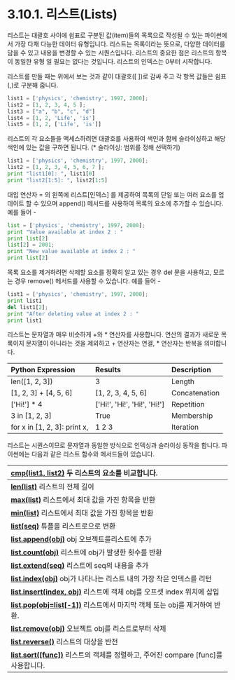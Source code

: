 # 3.10.1. 	리스트\(Lists\)

리스트는 대괄호 사이에 쉼표로 구분된 값\(item\)들의 목록으로 작성될 수 있는 파이썬에서 가장 다재 다능한 데이터 유형입니다. 리스트는 목록이라는 뜻으로, 다양한 데이터를 담을 수 있고 내용을 변경할 수 있는 시퀀스입니다. 리스트의 중요한 점은 리스트의 항목이 동일한 유형 일 필요는 없다는 것입니다. 리스트의 인덱스는 0부터 시작합니다.

리스트를 만들 때는 위에서 보는 것과 같이 대괄호\(\[ \]\)로 감싸 주고 각 항목 값들은 쉼표\(,\)로 구분해 줍니다.

```python
list1 = ['physics', 'chemistry', 1997, 2000];
list2 = [1, 2, 3, 4, 5 ];
list3 = ["a", "b", "c", "d"]
list4 = [1, 2, 'Life', 'is'] 
list5 = [1, 2, ['Life', 'is']]
```

리스트의 각 요소들을 액세스하려면 대괄호를 사용하여 색인과 함께 슬라이싱하고 해당 색인에 있는 값을 구하면 됩니다. \(\* 슬라이싱: 범위를 정해 선택하기\)

```python
list1 = ['physics', 'chemistry', 1997, 2000];
list2 = [1, 2, 3, 4, 5, 6, 7 ];
print "list1[0]: ", list1[0]
print "list2[1:5]: ", list2[1:5]
```

대입 연산자 = 의 왼쪽에 리스트\[인덱스\] 를 제공하여 목록의 단일 또는 여러 요소를 업데이트 할 수 있으며 append\(\) 메서드를 사용하여 목록의 요소에 추가할 수 있습니다. 예를 들어 -

```python
list = ['physics', 'chemistry', 1997, 2000];
print "Value available at index 2 : "
print list[2]
list[2] = 2001;
print "New value available at index 2 : "
print list[2]
```

목록 요소를 제거하려면 삭제할 요소를 정확히 알고 있는 경우 del 문을 사용하고, 모르는 경우 remove\(\) 메서드를 사용할 수 있습니다. 예를 들어 -

```python
list1 = ['physics', 'chemistry', 1997, 2000];
print list1
del list1[2];
print "After deleting value at index 2 : "
print list1
```

리스트는 문자열과 매우 비슷하게 +와 \* 연산자를 사용합니다. 연산의 결과가 새로운 목록이지 문자열이 아니라는 것을 제외하고 + 연산자는 연결,  \* 연산자는 반복을 의미합니다.

| **Python Expression** | **Results** | **Description** |
| :--- | :--- | :--- |
| len\(\[1, 2, 3\]\) | 3 | Length |
| \[1, 2, 3\] + \[4, 5, 6\] | \[1, 2, 3, 4, 5, 6\] | Concatenation |
| \['Hi!'\] \* 4 | \['Hi!', 'Hi!', 'Hi!', 'Hi!'\] | Repetition |
| 3 in \[1, 2, 3\] | True | Membership |
| for x in \[1, 2, 3\]: print x, | 1 2 3 | Iteration |

리스트는 시퀀스이므로 문자열과 동일한 방식으로 인덱싱과 슬라이싱 동작을 합니다. 파이썬에는 다음과 같은 리스트 함수와 메서드들이 있습니다.

| [**cmp\(list1, list2\)**](https://www.tutorialspoint.com/python/list_cmp.htm) 두 리스트의 요소를 비교합니다. |
| :--- |
| [**len\(list\)**](https://www.tutorialspoint.com/python/list_len.htm)  리스트의 전체 길이 |
| [**max\(list\)**](https://www.tutorialspoint.com/python/list_max.htm) 리스트에서 최대 값을 가진 항목을 반환 |
| [**min\(list\)**](https://www.tutorialspoint.com/python/list_min.htm)  리스트에서 최대 값을 가진 항목을 반환 |
| [**list\(seq\)**](https://www.tutorialspoint.com/python/list_list.htm)  튜플을 리스트로으로 변환 |
| [**list.append\(obj\)**](https://www.tutorialspoint.com/python/list_append.htm)  obj 오브젝트를리스트에 추가 |
| [**list.count\(obj\)**](https://www.tutorialspoint.com/python/list_count.htm) 리스트에 obj가 발생한 횟수를 반환 |
| [**list.extend\(seq\)**](https://www.tutorialspoint.com/python/list_extend.htm)  리스트에 seq의 내용을 추가 |
| [**list.index\(obj\)**](https://www.tutorialspoint.com/python/list_index.htm) obj가 나타나는 리스트 내의 가장 작은 인덱스를 리턴 |
| [**list.insert\(index, obj\)**](https://www.tutorialspoint.com/python/list_insert.htm) 리스트에 객체 obj를 오프셋 index 위치에 삽입 |
| [**list.pop\(obj=list\[-1\]\)**](https://www.tutorialspoint.com/python/list_pop.htm) 리스트에서 마지막 객체 또는 obj를 제거하여 반환. |
| [**list.remove\(obj\)**](https://www.tutorialspoint.com/python/list_remove.htm)  오브젝트 obj를 리스트로부터 삭제 |
| [**list.reverse\(\)**](https://www.tutorialspoint.com/python/list_reverse.htm)  리스트의 대상을 반전 |
| [**list.sort\(\[func\]\)**](https://www.tutorialspoint.com/python/list_sort.htm) 리스트의 객체를 정렬하고, 주어진 compare \[func\]를 사용합니다. |

